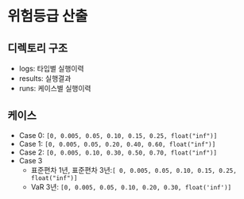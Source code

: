 # 위험등급 산출

## 디렉토리 구조

* logs: 타입별 실행이력
* results: 실행결과
* runs: 케이스별 실행이력

## 케이스

* Case 0: `[0, 0.005, 0.05, 0.10, 0.15, 0.25, float("inf")]`
* Case 1: `[0, 0.005, 0.05, 0.20, 0.40, 0.60, float("inf")]`
* Case 2: `[0, 0.005, 0.10, 0.30, 0.50, 0.70, float("inf")]`
* Case 3
    * 표준편차 1년, 표준편차 3년:`[ 0, 0.005, 0.05, 0.10, 0.15, 0.25, float("inf")]`
    * VaR 3년: `[0, 0.005, 0.05, 0.10, 0.20, 0.30, float('inf')]`
